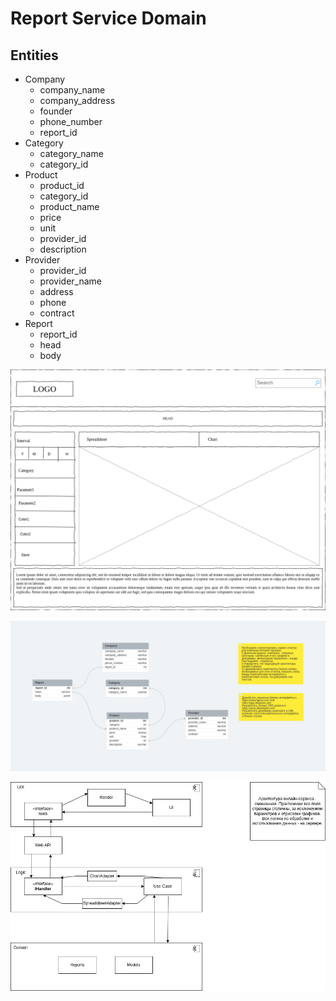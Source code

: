 # Report Service Domain

## Entities

* Company
  * company_name
  * company_address
  * founder
  * phone_number
  * report_id
* Category
  * category_name
  * category_id
* Product
  * product_id
  * category_id
  * product_name
  * price
  * unit
  * provider_id
  * description
* Provider
  * provider_id
  * provider_name
  * address
  * phone
  * contract
* Report
  * report_id
  * head
  * body

!["site_design"](./ReportService.png)

!["erd"](./reportservice.png)

!["component-schema"](ReportServiceUML.png)